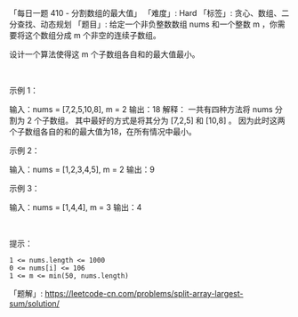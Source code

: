 「每日一题 410 - 分割数组的最大值」
「难度」: Hard
「标签」: 贪心、数组、二分查找、动态规划
「题目」: 给定一个非负整数数组 nums 和一个整数 m ，你需要将这个数组分成 m 个非空的连续子数组。

设计一个算法使得这 m 个子数组各自和的最大值最小。

 

示例 1：

输入：nums = [7,2,5,10,8], m = 2
输出：18
解释：
一共有四种方法将 nums 分割为 2 个子数组。 
其中最好的方式是将其分为 [7,2,5] 和 [10,8] 。
因为此时这两个子数组各自的和的最大值为18，在所有情况中最小。

示例 2：

输入：nums = [1,2,3,4,5], m = 2
输出：9


示例 3：

输入：nums = [1,4,4], m = 3
输出：4


 

提示：


	1 <= nums.length <= 1000
	0 <= nums[i] <= 106
	1 <= m <= min(50, nums.length)



「题解」: https://leetcode-cn.com/problems/split-array-largest-sum/solution/